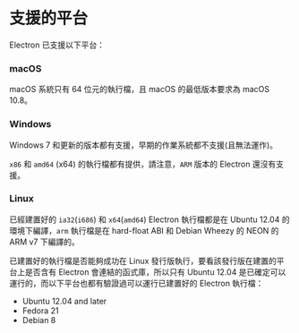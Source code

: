 # 支援的平台

Electron 已支援以下平台：

### macOS

macOS 系統只有 64 位元的執行檔，且 macOS 的最低版本要求為 macOS 10.8。

### Windows

Windows 7 和更新的版本都有支援，早期的作業系統都不支援(且無法運作)。



`x86` 和 `amd64` (x64) 的執行檔都有提供，請注意，`ARM` 版本的 Electron 還沒有支援。

### Linux

已經建置好的 `ia32`(`i686`) 和 `x64`(`amd64`) Electron 執行檔都是在 Ubuntu 12.04 的環境下編譯，`arm` 執行檔是在 hard-float ABI 和
Debian Wheezy 的 NEON 的 ARM v7 下編譯的。

已建置好的執行檔是否能夠成功在 Linux 發行版執行，要看該發行版在建置的平台上是否含有 Electron 會連結的函式庫，所以只有 Ubuntu 12.04 是已確定可以運行的，而以下平台也都有驗證過可以運行已建置好的 Electron 執行檔：

* Ubuntu 12.04 and later
* Fedora 21
* Debian 8
